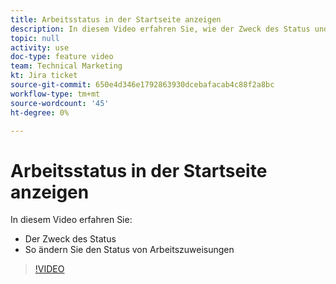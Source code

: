 ```yaml
---
title: Arbeitsstatus in der Startseite anzeigen
description: In diesem Video erfahren Sie, wie der Zweck des Status und der Status der Arbeitszuweisungen geändert werden können.
topic: null
activity: use
doc-type: feature video
team: Technical Marketing
kt: Jira ticket
source-git-commit: 650e4d346e1792863930dcebafacab4c88f2a8bc
workflow-type: tm+mt
source-wordcount: '45'
ht-degree: 0%

---
```


# Arbeitsstatus in der Startseite anzeigen

In diesem Video erfahren Sie:

* Der Zweck des Status
* So ändern Sie den Status von Arbeitszuweisungen

>[!VIDEO](https://video.tv.adobe.com/v/335101/?quality=12&learn=on)
